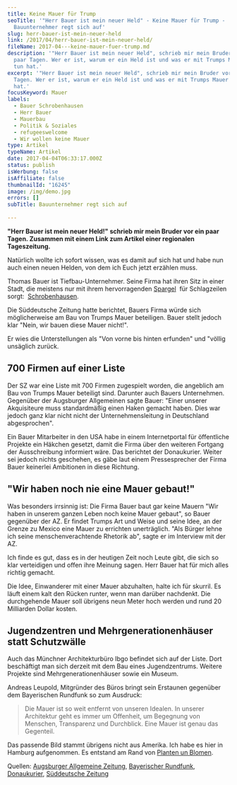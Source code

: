 ```yaml
---
title: Keine Mauer für Trump
seoTitle: '"Herr Bauer ist mein neuer Held" - Keine Mauer für Trump -
  Bauunternehmer regt sich auf'
slug: herr-bauer-ist-mein-neuer-held
link: /2017/04/herr-bauer-ist-mein-neuer-held/
fileName: 2017-04---keine-mauer-fuer-trump.md
description: '"Herr Bauer ist mein neuer Held", schrieb mir mein Bruder vor ein
  paar Tagen. Wer er ist, warum er ein Held ist und was er mit Trumps Mauer zu
  tun hat.'
excerpt: '"Herr Bauer ist mein neuer Held", schrieb mir mein Bruder vor ein paar
  Tagen. Wer er ist, warum er ein Held ist und was er mit Trumps Mauer zu tun
  hat.'
focusKeyword: Mauer
labels:
  - Bauer Schrobenhausen
  - Herr Bauer
  - Mauerbau
  - Politik & Soziales
  - refugeeswelcome
  - Wir wollen keine Mauer
type: Artikel
typeName: Artikel
date: 2017-04-04T06:33:17.000Z
status: publish
isWerbung: false
isAffiliate: false
thumbnailId: "16245"
image: /img/demo.jpg
errors: []
subTitle: Bauunternehmer regt sich auf
  
---
```


**"Herr Bauer ist mein neuer Held!" schrieb mir mein Bruder vor ein paar Tagen.
Zusammen mit einem Link zum Artikel einer regionalen Tageszeitung.**

Natürlich wollte ich sofort wissen, was es damit auf sich hat und habe nun auch
einen neuen Helden, von dem ich Euch jetzt erzählen muss.

Thomas Bauer ist Tiefbau-Unternehmer. Seine Firma hat ihren Sitz in einer Stadt,
die meistens nur mit ihrem hervorragenden
[Spargel](/2010/04/interview-mit-der-schrobenhausener-spargelkonigin-johanna-schuster/)
 für Schlagzeilen sorgt: 
[Schrobenhausen](/2009/07/schrobenhausen-die-lenbachstadt-im-spargelland/).

Die Süddeutsche Zeitung hatte berichtet, Bauers Firma würde sich möglicherweise
am Bau von Trumps Mauer beteiligen. Bauer stellt jedoch klar "Nein, wir bauen
diese Mauer nicht!".

Er wies die Unterstellungen als "Von vorne bis hinten erfunden" und "völlig
unsäglich zurück.

## 700 Firmen auf einer Liste

Der SZ war eine Liste mit 700 Firmen zugespielt worden, die angeblich am Bau von
Trumps Mauer beteiligt sind. Darunter auch Bauers Unternehmen. Gegenüber der
Augsburger Allgemeinen sagte Bauer: "Einer unserer Akquisiteure muss
standardmäßig einen Haken gemacht haben. Dies war jedoch ganz klar nicht nicht
der Unternehmensleitung in Deutschland abgesprochen".

Ein Bauer Mitarbeiter in den USA habe in einem Internetportal für öffentliche
Projekte ein Häkchen gesetzt, damit die Firma über den weiteren Fortgang der
Ausschreibung informiert wäre. Das berichtet der Donaukurier. Weiter sei jedoch
nichts geschehen, es gäbe laut einem Pressesprecher der Firma Bauer keinerlei
Ambitionen in diese Richtung.

## "Wir haben noch nie eine Mauer gebaut!"

Was besonders irrsinnig ist: Die Firma Bauer baut gar keine Mauern "Wir haben in
unserem ganzen Leben noch keine Mauer gebaut", so Bauer gegenüber der AZ. Er
findet Trumps Art und Weise und seine Idee, an der Grenze zu Mexico eine Mauer
zu errichten unerträglich. "Als Bürger lehne ich seine menschenverachtende
Rhetorik ab", sagte er im Interview mit der AZ.

Ich finde es gut, dass es in der heutigen Zeit noch Leute gibt, die sich so klar
verteidigen und offen ihre Meinung sagen. Herr Bauer hat für mich alles richtig
gemacht.

Die Idee, Einwanderer mit einer Mauer abzuhalten, halte ich für skurril. Es
läuft einem kalt den Rücken runter, wenn man darüber nachdenkt. Die durchgehende
Mauer soll übrigens neun Meter hoch werden und rund 20 Milliarden Dollar kosten.

## Jugendzentren und Mehrgenerationenhäuser statt Schutzwälle

Auch das Münchner Architekturbüro Ibgo befindet sich auf der Liste. Dort
beschäftigt man sich derzeit mit dem Bau eines Jugendzentrums. Weitere Projekte
sind Mehrgenerationenhäuser sowie ein Museum.

Andreas Leupold, Mitgründer des Büros bringt sein Erstaunen gegenüber dem
Bayerischen Rundfunk so zum Ausdruck:

> Die Mauer ist so weit entfernt von unseren Idealen. In unserer Architektur
> geht es immer um Offenheit, um Begegnung von Menschen, Transparenz und
> Durchblick. Eine Mauer ist genau das Gegenteil.

Das passende Bild stammt übrigens nicht aus Amerika. Ich habe es hier in Hamburg
aufgenommen. Es entstand am Rand von
[Planten un Blomen](/2016/05/1-mai-bei-planten-un-blomen/).

Quellen:
[Augsburger Allgemeine Zeitung](http://www.augsburger-allgemeine.de/wirtschaft/Tiefbau-Unternehmen-Bauer-baut-keine-Mauer-fuer-Trump-id41048816.html),
[Bayerischer Rundfunk](http://www.br.de/nachrichten/trump-mauer-bauer-100.html),
[Donaukurier](http://www.donaukurier.de/nachrichten/wirtschaft/lokalewirtschaft/DKmobil-Schrobenhausen-Trumps-unertraegliche-Rhetorik;art1735,3344693),
[Süddeutsche Zeitung](http://www.sueddeutsche.de/wirtschaft/donald-trump-zwei-deutsche-firmen-interessieren-sich-fuer-den-us-mauerbau-1.3441322)

&nbsp;

&nbsp;

&nbsp;

  
